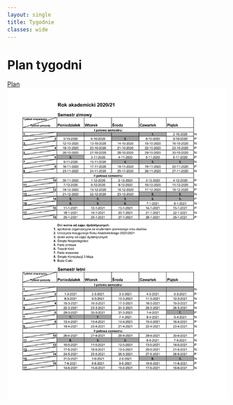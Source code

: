 ```yaml
---
layout: single
title: Tygodnie
classes: wide
---
```

# Plan tygodni
[Plan](http://www.cat.put.poznan.pl/sites/default/files/dydaktyka/WIiT_tygodnie%202020_21.pdf)
![w](/images/weeks.png)
